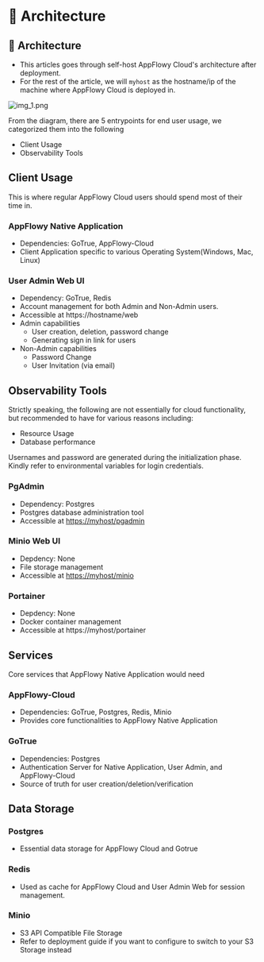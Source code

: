 # 🌈 Architecture

## 🌈 Architecture

* This articles goes through self-host AppFlowy Cloud's architecture after deployment.
* For the rest of the article, we will `myhost` as the hostname/ip of the machine where AppFlowy Cloud is deployed in.

![img\_1.png](img\_1.png)

From the diagram, there are 5 entrypoints for end user usage, we categorized them into the following

* Client Usage
* Observability Tools

## Client Usage

This is where regular AppFlowy Cloud users should spend most of their time in.

### AppFlowy Native Application

* Dependencies: GoTrue, AppFlowy-Cloud
* Client Application specific to various Operating System(Windows, Mac, Linux)

### User Admin Web UI

* Dependency: GoTrue, Redis
* Account management for both Admin and Non-Admin users.
* Accessible at https://hostname/web
* Admin capabilities
  * User creation, deletion, password change
  * Generating sign in link for users
* Non-Admin capabilities
  * Password Change
  * User Invitation (via email)

## Observability Tools

Strictly speaking, the following are not essentially for cloud functionality, but recommended to have for various reasons including:

* Resource Usage
* Database performance

Usernames and password are generated during the initialization phase. Kindly refer to environmental variables for login credentials.

### PgAdmin

* Dependency: Postgres
* Postgres database administration tool
* Accessible at [https://myhost/pgadmin](https://myhost/web)

### Minio Web UI

* Depdency: None
* File storage management
* Accessible at [https://myhost/minio](https://myhost/web)

### Portainer

* Depdency: None
* Docker container management
* Accessible at https://myhost/portainer

## Services

Core services that AppFlowy Native Application would need

### AppFlowy-Cloud

* Dependencies: GoTrue, Postgres, Redis, Minio
* Provides core functionalities to AppFlowy Native Application

### GoTrue

* Dependencies: Postgres
* Authentication Server for Native Application, User Admin, and AppFlowy-Cloud
* Source of truth for user creation/deletion/verification

## Data Storage

### Postgres

* Essential data storage for AppFlowy Cloud and Gotrue

### Redis

* Used as cache for AppFlowy Cloud and User Admin Web for session management.

### Minio

* S3 API Compatible File Storage
* Refer to deployment guide if you want to configure to switch to your S3 Storage instead
